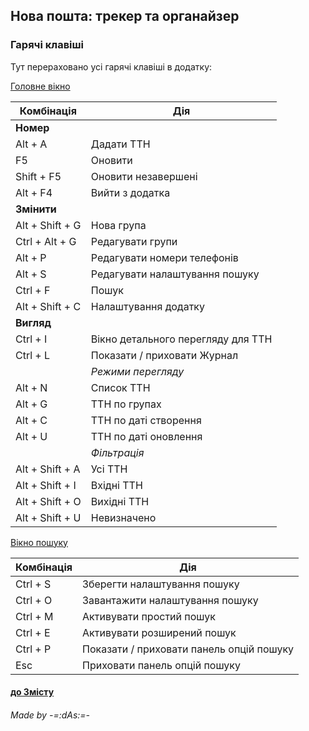 ## Нова пошта: трекер та органайзер

### Гарячі клавіші
Тут перераховано усі гарячі клавіші в додатку:

[Головне вікно](main.md)

| **Комбінація**            | **Дія**                            |
|---------------------------|------------------------------------|
| **Номер**                 ||
| Alt + A                   | Дадати ТТН                         |
| F5                        | Оновити                            |
| Shift + F5                | Оновити незавершені                |
| Alt + F4                  | Вийти з додатка                    |
| **Змінити**               ||
| Alt + Shift + G           | Нова група                         |
| Ctrl + Alt + G            | Редагувати групи                   |
| Alt + P                   | Редагувати номери телефонів        |
| Alt + S                   | Редагувати налаштування пошуку     |
| Ctrl + F                  | Пошук                              |
| Alt + Shift + C           | Налаштування додатку               |
| **Вигляд**                ||
| Ctrl + I                  | Вікно детального перегляду для ТТН |
| Ctrl + L                  | Показати / приховати Журнал        |
|                           | _Режими перегляду_                 |
| Alt + N                   | Список ТТН                         |
| Alt + G                   | ТТН по групах                      |
| Alt + C                   | ТТН по даті створення              |
| Alt + U                   | ТТН по даті оновлення              |
|                           | _Фільтрація_                       |
| Alt + Shift + A           | Усі ТТН                            |
| Alt + Shift + I           | Вхідні ТТН                         |
| Alt + Shift + O           | Вихідні ТТН                        |
| Alt + Shift + U           | Невизначено                        |

[Вікно пошуку](search.md)

| **Комбінація** | **Дія**                                  |
|----------------|------------------------------------------|
| Ctrl + S       | Зберегти налаштування пошуку             |
| Ctrl + O       | Завантажити налаштування пошуку          |
| Ctrl + M       | Активувати простий пошук                 |
| Ctrl + E       | Активувати розширений пошук              |
| Ctrl + P       | Показати / приховати панель опцій пошуку |
| Esc            | Приховати панель опцій пошуку            |

#### [до Змісту](help.md)

###### _Made by -=:dAs:=-_